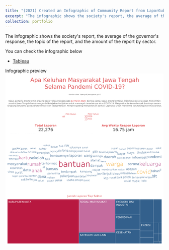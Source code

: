 ```yaml
---
title: "(2021) Created an Infographic of Community Report from LaporGub Application Jawa Tengah During COVID-19"
excerpt: "The infographic shows the society's report, the average of the governor's response, the topic of the report, and the amount of the report by sector."
collection: portfolio
---
```


The infographic shows the society's report, the average of the governor's response, the topic of the report, and the amount of the report by sector.

You can check the infographic below
- [Tableau](https://public.tableau.com/views/InfographicsLaporgubJawaTengah/Dashboard1?:language=en-US&:sid=&:display_count=n&:origin=viz_share_link)

Infographic preview
<img src='/images/pt13-img1.png'>